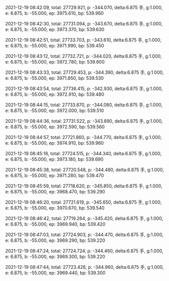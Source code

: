 2021-12-19 08:42:09, total: 27729.921, p: -344.070, delta:6.875 手, g:1.000, e: 6.875, b: -55.000, ep: 3975.610, bp: 539.960

2021-12-19 08:42:30, total: 27731.094, p: -343.670, delta:6.875 手, g:1.000, e: 6.875, b: -55.000, ep: 3973.370, bp: 539.630

2021-12-19 08:42:51, total: 27733.703, p: -343.610, delta:6.875 手, g:1.000, e: 6.875, b: -55.000, ep: 3971.990, bp: 539.450

2021-12-19 08:43:12, total: 27732.721, p: -344.020, delta:6.875 手, g:1.000, e: 6.875, b: -55.000, ep: 3972.780, bp: 539.600

2021-12-19 08:43:33, total: 27729.453, p: -344.390, delta:6.875 手, g:1.000, e: 6.875, b: -55.000, ep: 3971.850, bp: 539.530

2021-12-19 08:43:54, total: 27736.415, p: -342.930, delta:6.875 手, g:1.000, e: 6.875, b: -55.000, ep: 3972.910, bp: 539.480

2021-12-19 08:44:15, total: 27733.870, p: -344.080, delta:6.875 手, g:1.000, e: 6.875, b: -55.000, ep: 3972.000, bp: 539.510

2021-12-19 08:44:36, total: 27731.522, p: -343.890, delta:6.875 手, g:1.000, e: 6.875, b: -55.000, ep: 3972.590, bp: 539.560

2021-12-19 08:44:57, total: 27721.860, p: -344.770, delta:6.875 手, g:1.000, e: 6.875, b: -55.000, ep: 3974.910, bp: 539.960

2021-12-19 08:45:18, total: 27724.515, p: -344.340, delta:6.875 手, g:1.000, e: 6.875, b: -55.000, ep: 3973.180, bp: 539.690

2021-12-19 08:45:38, total: 27720.548, p: -344.480, delta:6.875 手, g:1.000, e: 6.875, b: -55.000, ep: 3971.280, bp: 539.470

2021-12-19 08:45:59, total: 27718.620, p: -345.850, delta:6.875 手, g:1.000, e: 6.875, b: -55.000, ep: 3968.470, bp: 539.290

2021-12-19 08:46:20, total: 27721.619, p: -345.650, delta:6.875 手, g:1.000, e: 6.875, b: -55.000, ep: 3970.670, bp: 539.540

2021-12-19 08:46:42, total: 27719.264, p: -345.420, delta:6.875 手, g:1.000, e: 6.875, b: -55.000, ep: 3969.940, bp: 539.420

2021-12-19 08:47:03, total: 27724.903, p: -344.470, delta:6.875 手, g:1.000, e: 6.875, b: -55.000, ep: 3969.290, bp: 539.220

2021-12-19 08:47:24, total: 27724.724, p: -344.460, delta:6.875 手, g:1.000, e: 6.875, b: -55.000, ep: 3969.300, bp: 539.220

2021-12-19 08:47:44, total: 27723.428, p: -344.960, delta:6.875 手, g:1.000, e: 6.875, b: -55.000, ep: 3969.440, bp: 539.300